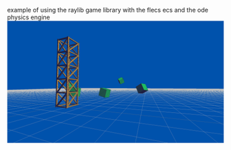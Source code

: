 example of using the raylib game library with the flecs ecs and the ode physics engine
![Example](/ss.png)
